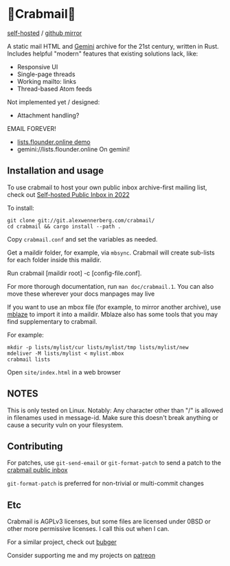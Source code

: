 # 🦀Crabmail🦀

[self-hosted](https://git.alexwennerberg.com/crabmail/) / [github mirror](https://github.com/alexwennerberg/crabmail)

A static mail HTML and [Gemini](https://gemini.circumlunar.space/) archive for
the 21st century, written in Rust. Includes helpful "modern" features that
existing solutions lack, like:

* Responsive UI
* Single-page threads
* Working mailto: links
* Thread-based Atom feeds

Not implemented yet / designed:
* Attachment handling?

EMAIL FOREVER!

* [lists.flounder.online demo](https://lists.flounder.online)
* gemini://lists.flounder.online On gemini!

## Installation and usage

To use crabmail to host your own public inbox archive-first mailing list, check out [Self-hosted Public Inbox in 2022](https://alex.flounder.online/tech/howtolist.gmi)

To install:
```
git clone git://git.alexwennerberg.com/crabmail/
cd crabmail && cargo install --path .
```

Copy `crabmail.conf` and set the variables as needed.

Get a maildir folder, for example, via `mbsync`. Crabmail will create sub-lists
for each folder inside this maildir.

Run crabmail [maildir root] -c [config-file.conf].

For more thorough documentation, run `man doc/crabmail.1`. You can also move
these wherever your docs manpages may live

If you want to use an mbox file (for example, to mirror another archive), use
[mblaze](https://github.com/leahneukirchen/mblaze) to import it into a maildir.
Mblaze also has some tools that you may find supplementary to crabmail.

For example:
```
mkdir -p lists/mylist/cur lists/mylist/tmp lists/mylist/new
mdeliver -M lists/mylist < mylist.mbox
crabmail lists
```

Open `site/index.html` in a web browser 

## NOTES

This is only tested on Linux. Notably: Any character other than "/" is allowed
in filenames used in message-id. Make sure this doesn't break anything or cause
a security vuln on your filesystem.

## Contributing 

For patches, use `git-send-email` or `git-format-patch`
to send a patch to the [crabmail public inbox](https://lists.flounder.online/crabmail/)

`git-format-patch` is preferred for non-trivial or multi-commit changes

## Etc

Crabmail is AGPLv3 licenses, but some files are licensed under 0BSD or other
more permissive licenses. I call this out when I can.

For a similar project, check out [bubger](https://git.causal.agency/bubger/about/)

Consider supporting me and my projects on [patreon](https://www.patreon.com/alexwennerberg)
